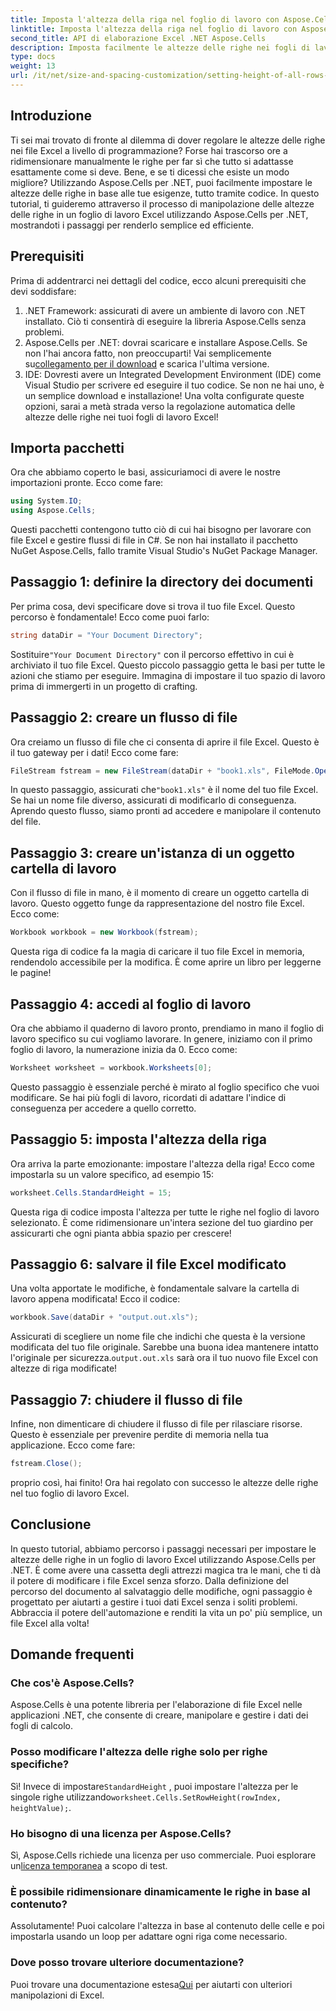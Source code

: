 ```yaml
---
title: Imposta l'altezza della riga nel foglio di lavoro con Aspose.Cells per .NET
linktitle: Imposta l'altezza della riga nel foglio di lavoro con Aspose.Cells per .NET
second_title: API di elaborazione Excel .NET Aspose.Cells
description: Imposta facilmente le altezze delle righe nei fogli di lavoro Excel usando Aspose.Cells per .NET. Segui la nostra guida completa per istruzioni dettagliate.
type: docs
weight: 13
url: /it/net/size-and-spacing-customization/setting-height-of-all-rows-in-worksheet/
---
```

## Introduzione
Ti sei mai trovato di fronte al dilemma di dover regolare le altezze delle righe nei file Excel a livello di programmazione? Forse hai trascorso ore a ridimensionare manualmente le righe per far sì che tutto si adattasse esattamente come si deve. Bene, e se ti dicessi che esiste un modo migliore? Utilizzando Aspose.Cells per .NET, puoi facilmente impostare le altezze delle righe in base alle tue esigenze, tutto tramite codice. In questo tutorial, ti guideremo attraverso il processo di manipolazione delle altezze delle righe in un foglio di lavoro Excel utilizzando Aspose.Cells per .NET, mostrandoti i passaggi per renderlo semplice ed efficiente.
## Prerequisiti
Prima di addentrarci nei dettagli del codice, ecco alcuni prerequisiti che devi soddisfare:
1. .NET Framework: assicurati di avere un ambiente di lavoro con .NET installato. Ciò ti consentirà di eseguire la libreria Aspose.Cells senza problemi.
2.  Aspose.Cells per .NET: dovrai scaricare e installare Aspose.Cells. Se non l'hai ancora fatto, non preoccuparti! Vai semplicemente su[collegamento per il download](https://releases.aspose.com/cells/net/) e scarica l'ultima versione.
3. IDE: Dovresti avere un Integrated Development Environment (IDE) come Visual Studio per scrivere ed eseguire il tuo codice. Se non ne hai uno, è un semplice download e installazione!
Una volta configurate queste opzioni, sarai a metà strada verso la regolazione automatica delle altezze delle righe nei tuoi fogli di lavoro Excel!
## Importa pacchetti
Ora che abbiamo coperto le basi, assicuriamoci di avere le nostre importazioni pronte. Ecco come fare:
```csharp
using System.IO;
using Aspose.Cells;
```
Questi pacchetti contengono tutto ciò di cui hai bisogno per lavorare con file Excel e gestire flussi di file in C#. Se non hai installato il pacchetto NuGet Aspose.Cells, fallo tramite Visual Studio's NuGet Package Manager.
## Passaggio 1: definire la directory dei documenti
Per prima cosa, devi specificare dove si trova il tuo file Excel. Questo percorso è fondamentale! Ecco come puoi farlo:
```csharp
string dataDir = "Your Document Directory";
```
 Sostituire`"Your Document Directory"` con il percorso effettivo in cui è archiviato il tuo file Excel. Questo piccolo passaggio getta le basi per tutte le azioni che stiamo per eseguire. Immagina di impostare il tuo spazio di lavoro prima di immergerti in un progetto di crafting.
## Passaggio 2: creare un flusso di file
Ora creiamo un flusso di file che ci consenta di aprire il file Excel. Questo è il tuo gateway per i dati! Ecco come fare:
```csharp
FileStream fstream = new FileStream(dataDir + "book1.xls", FileMode.Open);
```
 In questo passaggio, assicurati che`"book1.xls"` è il nome del tuo file Excel. Se hai un nome file diverso, assicurati di modificarlo di conseguenza. Aprendo questo flusso, siamo pronti ad accedere e manipolare il contenuto del file.
## Passaggio 3: creare un'istanza di un oggetto cartella di lavoro
Con il flusso di file in mano, è il momento di creare un oggetto cartella di lavoro. Questo oggetto funge da rappresentazione del nostro file Excel. Ecco come:
```csharp
Workbook workbook = new Workbook(fstream);
```
Questa riga di codice fa la magia di caricare il tuo file Excel in memoria, rendendolo accessibile per la modifica. È come aprire un libro per leggerne le pagine!
## Passaggio 4: accedi al foglio di lavoro
Ora che abbiamo il quaderno di lavoro pronto, prendiamo in mano il foglio di lavoro specifico su cui vogliamo lavorare. In genere, iniziamo con il primo foglio di lavoro, la numerazione inizia da 0. Ecco come:
```csharp
Worksheet worksheet = workbook.Worksheets[0];
```
Questo passaggio è essenziale perché è mirato al foglio specifico che vuoi modificare. Se hai più fogli di lavoro, ricordati di adattare l'indice di conseguenza per accedere a quello corretto.
## Passaggio 5: imposta l'altezza della riga
Ora arriva la parte emozionante: impostare l'altezza della riga! Ecco come impostarla su un valore specifico, ad esempio 15:
```csharp
worksheet.Cells.StandardHeight = 15;
```
Questa riga di codice imposta l'altezza per tutte le righe nel foglio di lavoro selezionato. È come ridimensionare un'intera sezione del tuo giardino per assicurarti che ogni pianta abbia spazio per crescere!
## Passaggio 6: salvare il file Excel modificato
Una volta apportate le modifiche, è fondamentale salvare la cartella di lavoro appena modificata! Ecco il codice:
```csharp
workbook.Save(dataDir + "output.out.xls");
```
 Assicurati di scegliere un nome file che indichi che questa è la versione modificata del tuo file originale. Sarebbe una buona idea mantenere intatto l'originale per sicurezza.`output.out.xls` sarà ora il tuo nuovo file Excel con altezze di riga modificate!
## Passaggio 7: chiudere il flusso di file
Infine, non dimenticare di chiudere il flusso di file per rilasciare risorse. Questo è essenziale per prevenire perdite di memoria nella tua applicazione. Ecco come fare:
```csharp
fstream.Close();
```
proprio così, hai finito! Ora hai regolato con successo le altezze delle righe nel tuo foglio di lavoro Excel.
## Conclusione
In questo tutorial, abbiamo percorso i passaggi necessari per impostare le altezze delle righe in un foglio di lavoro Excel utilizzando Aspose.Cells per .NET. È come avere una cassetta degli attrezzi magica tra le mani, che ti dà il potere di modificare i file Excel senza sforzo. Dalla definizione del percorso del documento al salvataggio delle modifiche, ogni passaggio è progettato per aiutarti a gestire i tuoi dati Excel senza i soliti problemi. Abbraccia il potere dell'automazione e renditi la vita un po' più semplice, un file Excel alla volta!
## Domande frequenti
### Che cos'è Aspose.Cells?
Aspose.Cells è una potente libreria per l'elaborazione di file Excel nelle applicazioni .NET, che consente di creare, manipolare e gestire i dati dei fogli di calcolo.
### Posso modificare l'altezza delle righe solo per righe specifiche?
 Sì! Invece di impostare`StandardHeight` , puoi impostare l'altezza per le singole righe utilizzando`worksheet.Cells.SetRowHeight(rowIndex, heightValue);`.
### Ho bisogno di una licenza per Aspose.Cells?
 Sì, Aspose.Cells richiede una licenza per uso commerciale. Puoi esplorare un[licenza temporanea](https://purchase.aspose.com/temporary-license/) a scopo di test.
### È possibile ridimensionare dinamicamente le righe in base al contenuto?
Assolutamente! Puoi calcolare l'altezza in base al contenuto delle celle e poi impostarla usando un loop per adattare ogni riga come necessario.
### Dove posso trovare ulteriore documentazione?
 Puoi trovare una documentazione estesa[Qui](https://reference.aspose.com/cells/net/) per aiutarti con ulteriori manipolazioni di Excel.